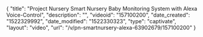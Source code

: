 {
    "title": "Project Nursery Smart Nursery Baby Monitoring System with Alexa Voice-Control",
    "description": "",
    "videoid": "157100200",
    "date_created": "1522329992",
    "date_modified": "1522330323",
    "type": "captivate",
    "layout": "video",
    "url": "\/v\/pn-smartnursery-alexa-63902679\/157100200"
}
